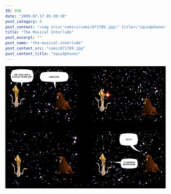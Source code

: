```yaml
---
ID: 698
date: "2009-07-17 05:30:30"
post_category: 0
post_content: "<img src=\"comics/comic071709.jpg\" title=\"squidphones\" />"
title: "The Musical Interlude"
post_excerpt: ""
post_name: "the-musical-interlude"
post_content_src: "comic071709.jpg"
post_content_title: "squidphones"
---
```



[![squidphones](/comics-hi-res/comic071709.jpg)](/comics-hi-res/comic071709.jpg "squidphones")
